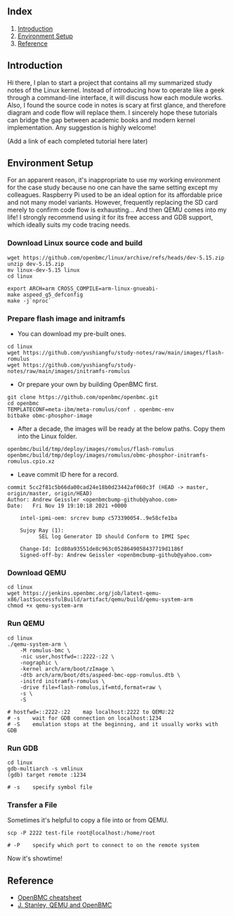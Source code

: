 ## Index

1. [Introduction](#introduction)
2. [Environment Setup](#setup)
3. [Reference](#reference)

## <a name="introduction"></a> Introduction

Hi there, I plan to start a project that contains all my summarized study notes of the Linux kernel.
Instead of introducing how to operate like a geek through a command-line interface, it will discuss how each module works.
Also, I found the source code in notes is scary at first glance, and therefore diagram and code flow will replace them.
I sincerely hope these tutorials can bridge the gap between academic books and modern kernel implementation.
Any suggestion is highly welcome!

(Add a link of each completed tutorial here later)

## <a name="setup"></a> Environment Setup

For an apparent reason, it's inappropriate to use my working environment for the case study because no one can have the same setting except my colleagues.
Raspberry Pi used to be an ideal option for its affordable price and not many model variants.
However, frequently replacing the SD card merely to confirm code flow is exhausting...
And then QEMU comes into my life! I strongly recommend using it for its free access and GDB support, which ideally suits my code tracing needs.

### Download Linux source code and build

```
wget https://github.com/openbmc/linux/archive/refs/heads/dev-5.15.zip
unzip dev-5.15.zip
mv linux-dev-5.15 linux
cd linux

export ARCH=arm CROSS_COMPILE=arm-linux-gnueabi-
make aspeed_g5_defconfig
make -j`nproc`
```

### Prepare flash image and initramfs
- You can download my pre-built ones.

```
cd linux
wget https://github.com/yushiangfu/study-notes/raw/main/images/flash-romulus
wget https://github.com/yushiangfu/study-notes/raw/main/images/initramfs-romulus
```

- Or prepare your own by building OpenBMC first.

```
git clone https://github.com/openbmc/openbmc.git
cd openbmc
TEMPLATECONF=meta-ibm/meta-romulus/conf . openbmc-env
bitbake obmc-phosphor-image
```

- After a decade, the images will be ready at the below paths. Copy them into the Linux folder.

```
openbmc/build/tmp/deploy/images/romulus/flash-romulus
openbmc/build/tmp/deploy/images/romulus/obmc-phosphor-initramfs-romulus.cpio.xz
```

- Leave commit ID here for a record.

```
commit 5cc2f81c5b66da00cad24e18b0d23442af060c3f (HEAD -> master, origin/master, origin/HEAD)
Author: Andrew Geissler <openbmcbump-github@yahoo.com>
Date:   Fri Nov 19 19:10:18 2021 +0000

    intel-ipmi-oem: srcrev bump c573390054..9e58cfe1ba
    
    Sujoy Ray (1):
          SEL log Generator ID should Conform to IPMI Spec
    
    Change-Id: Icd80a93551de8c963c0528649058437719d1186f
    Signed-off-by: Andrew Geissler <openbmcbump-github@yahoo.com>
```

### Download QEMU

```
cd linux
wget https://jenkins.openbmc.org/job/latest-qemu-x86/lastSuccessfulBuild/artifact/qemu/build/qemu-system-arm
chmod +x qemu-system-arm
```

### Run QEMU

```
cd linux
./qemu-system-arm \
    -M romulus-bmc \
    -nic user,hostfwd=::2222-:22 \
    -nographic \
    -kernel arch/arm/boot/zImage \
    -dtb arch/arm/boot/dts/aspeed-bmc-opp-romulus.dtb \
    -initrd initramfs-romulus \
    -drive file=flash-romulus,if=mtd,format=raw \
    -s \
    -S

# hostfwd=::2222-:22    map localhost:2222 to QEMU:22
# -s    wait for GDB connection on localhost:1234
# -S    emulation stops at the beginning, and it usually works with GDB
```

### Run GDB

```
cd linux
gdb-multiarch -s vmlinux
(gdb) target remote :1234

# -s    specify symbol file
```

### Transfer a File

Sometimes it's helpful to copy a file into or from QEMU.

```
scp -P 2222 test-file root@localhost:/home/root

# -P    specify which port to connect to on the remote system
```

Now it's showtime!

## <a name="reference"></a> Reference
- [OpenBMC cheatsheet](https://github.com/openbmc/docs/blob/master/cheatsheet.md)
- [J. Stanley, QEMU and OpenBMC](https://drive.google.com/file/d/1oWSaiSA1gtDELCNkgGMLBYR_iUV37n3t/view)
